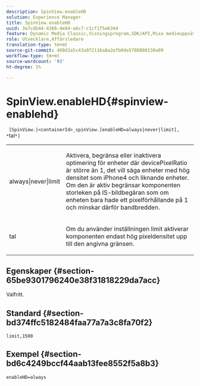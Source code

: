 ```yaml
---
description: SpinView.enableHD
solution: Experience Manager
title: SpinView.enableHD
uuid: 3e7cdb44-4366-4e84-a6c7-c1cf1f5e6344
feature: Dynamic Media Classic,Visningsprogram,SDK/API,Mixa medieuppsättningar
role: Utvecklare,Affärsledare
translation-type: tm+mt
source-git-commit: 469d1a5c43a972116a8a2efb0de5708800130a99
workflow-type: tm+mt
source-wordcount: '93'
ht-degree: 1%

---
```



# SpinView.enableHD{#spinview-enablehd}

` [SpinView.|<containerId>_spinView.]enableHD=always|never|limit[, *`tal`*]`

<table id="table_8929B59833DE4E1C89FA4BCF07309809"> 
 <tbody> 
  <tr> 
   <td colname="col1"> <p> <span class="codeph"> always|never|limit</span> </p> </td> 
   <td colname="col2"> <p> Aktivera, begränsa eller inaktivera optimering för enheter där <span class="codeph"> devicePixelRatio</span> är större än <span class="codeph"> 1</span>, det vill säga enheter med hög densitet som iPhone4 och liknande enheter. Om den är aktiv begränsar komponenten storleken på IS-bildbegäran som om enheten bara hade ett pixelförhållande på <span class="codeph"> 1</span> och minskar därför bandbredden. </p> </td> 
  </tr> 
  <tr> 
   <td colname="col1"> <p> <span class="codeph"><span class="varname"> tal</span></span> </p> </td> 
   <td colname="col2"> <p> Om du använder inställningen <span class="codeph"> limit</span> aktiverar komponenten endast hög pixeldensitet upp till den angivna gränsen. </p> </td> 
  </tr> 
 </tbody> 
</table>

## Egenskaper {#section-65be9301796240e38f31818229da7acc}

Valfritt.

## Standard {#section-bd374ffc5182484faa77a7a3c8fa70f2}

`limit,1500`

## Exempel {#section-bd6c4249bccf44aab13fee8552f5a8b3}

`enableHD=always`
